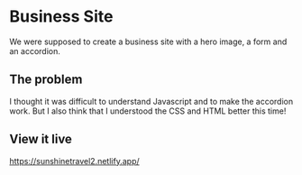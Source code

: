 # Business Site

We were supposed to create a business site with a hero image, a form and an accordion.

## The problem

I thought it was difficult to understand Javascript and to make the accordion work. But I also think that I understood the CSS and HTML better this time!

## View it live
https://sunshinetravel2.netlify.app/
